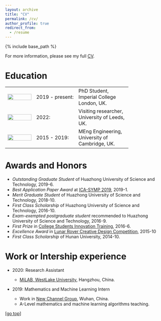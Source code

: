 ```yaml
---
layout: archive
title: "CV"
permalink: /cv/
author_profile: true
redirect_from:
  - /resume
---
```


{% include base_path %}

For more information, please see my full [CV](https://dchappell2203.github.io/files/CV_Academic.pdf).

Education
======
<table class="images" width="80%" style="border:0px solid white; width:80%">
  <tr style="border:0px;">
    <td width="30%" style="border:0px;"><img src="https://dchappell2203.github.io//images/imperial_logo.png" width="100%"></td>
    <td width="0%" style="border:0px;"><nobr>2019 - present:</nobr></td>
    <td width="50%" style="border:0px;">PhD Student, Imperial College London, UK.</td>
  </tr>
  <tr style="border:0px;">
    <td width="30%" style="border:0px;"><img src="https://dchappell2203.github.io//images/leeds_logo.jpg" align="left" width="100%"></td>
    <td width="0%" style="border:0px;"><nobr>2022:</nobr></td>
    <td width="30%" style="border:0px;">Visiting researcher, University of Leeds, UK.</td>
  </tr>
  <tr style="border:0px;">
    <td width="30%" style="border:0px;"><img src="https://dchappell2203.github.io//images/cambridge_logo.jpg" align="left" width="100%"></td>
    <td width="0%" style="border:0px;"><nobr>2015 - 2019:</nobr></td>
    <td width="30%" style="border:0px;">MEng Engineering, University of Cambridge, UK.</td>
  </tr>
</table>


Awards and Honors
======  
* *Outstanding Graduate Student* of Huazhong University of Science and Technology, 2019-6.
* *Best Application Paper Award* at [ICA-SYMP 2019](https://site.ieee.org/thailand-css/ica-symp-2019/), 2019-1.
* *Merit Graduate Student* of Huazhong University of Science and Technology, 2018-10.
* *First Class Scholarship* of Huazhong University of Science and Technology, 2016-10.
* *Exam-exempted postgraduate student* recommended to Huazhong University of Science and Technology, 2016-9.
* *First Prize* in [College Students Innovation Training](http://jwc.hnu.edu.cn/cxcy/SITjh.htm), 2016-6.
* *Excellence Award* in [Lunar Rover Creative Design Competition](http://www.cose.edu.cn/info/1037/1255.htm#), 2015-10
* *First Class Scholarship* of Hunan University, 2014-10.

Work or Intership experience
======
* 2020: Research Assistant
  * [MiLAB, WestLake University](https://en.westlake.edu.cn/), Hangzhou, China.

* 2019: Mathematics and Machine Learning Intern
  * Work in [New Channel Group](https://wh.xhd.cn/), Wuhan, China.
  * A-Level mathematics and machine learning algorithms teaching.

[[go top](https://colin-kelinli.github.io/cv/)]  
